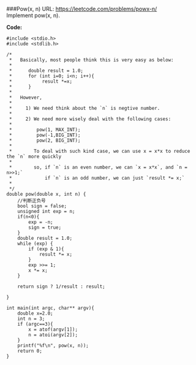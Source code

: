 ###Pow(x, n)
URL: https://leetcode.com/problems/powx-n/</br>
Implement pow(x, n).

__Code:__

	#include <stdio.h>
	#include <stdlib.h>

	/*
	 *   Basically, most people think this is very easy as below:
	 *
	 *      double result = 1.0;
	 *      for (int i=0; i<n; i++){
	 *           result *=x;
	 *      }
	 *   
	 *   However, 
	 *
	 *     1) We need think about the `n` is negtive number.
	 *
	 *     2) We need more wisely deal with the following cases:
	 *
	 *         pow(1, MAX_INT);
	 *         pow(-1,BIG_INT);
	 *         pow(2, BIG_INT);
	 *
	 *        To deal with such kind case, we can use x = x*x to reduce the `n` more quickly
	 *
	 *        so, if `n` is an even number, we can `x = x*x`, and `n = n>>1;`
	 *            if `n` is an odd number, we can just `result *= x;`
	 *
	 */
	double pow(double x, int n) {
		//判断正负号
	    bool sign = false;
	    unsigned int exp = n;
	    if(n<0){
	        exp = -n;
	        sign = true;
	    }
	    double result = 1.0;
	    while (exp) {
	        if (exp & 1){
	            result *= x;
	        }
	        exp >>= 1;
	        x *= x;
	    }

	    return sign ? 1/result : result;

	}

	int main(int argc, char** argv){
	    double x=2.0;
	    int n = 3;
	    if (argc==3){
	        x = atof(argv[1]);
	        n = atoi(argv[2]);
	    }
	    printf("%f\n", pow(x, n));
	    return 0;
	}